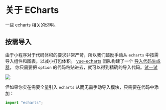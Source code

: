 # 关于 ECharts

一些 echarts 相关的说明。

## 按需导入

由于小程序对于代码体积的要求非常严苛，所以我们鼓励手动从 `echarts` 中按需导入组件和图表，以减小打包体积。
[vue-echarts](https://github.com/ecomfe/vue-echarts) 团队构建了一个 [导入代码生成器](https://vue-echarts.dev/#codegen)，
你只需要把 `option` 的代码粘贴进去，就可以得到精确的导入代码。[试一试](https://vue-echarts.dev/#codegen)

![](https://github.com/ecomfe/vue-echarts/assets/1726061/f9c38a06-3422-4f0e-ab8c-f242d9aea9aa)

但如果你实在需要全量引入 `echarts` 从而无需手动导入模块，只需要在代码中添加：

```js
import "echarts";
```
